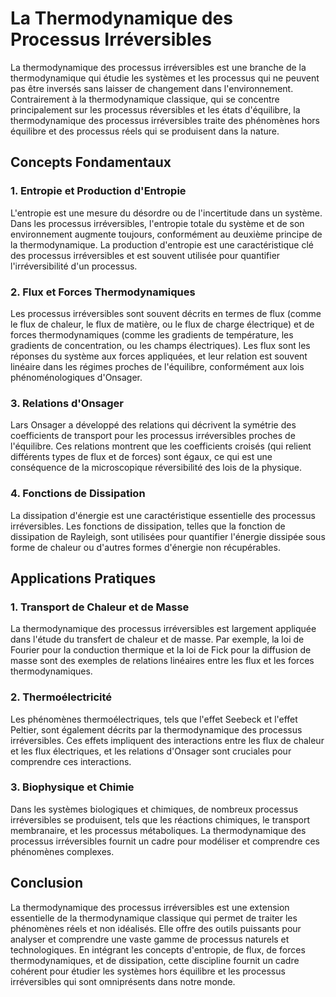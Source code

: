# La Thermodynamique des Processus Irréversibles

La thermodynamique des processus irréversibles est une branche de la thermodynamique qui étudie les systèmes et les processus qui ne peuvent pas être inversés sans laisser de changement dans l'environnement. Contrairement à la thermodynamique classique, qui se concentre principalement sur les processus réversibles et les états d'équilibre, la thermodynamique des processus irréversibles traite des phénomènes hors équilibre et des processus réels qui se produisent dans la nature.

## Concepts Fondamentaux

### 1. **Entropie et Production d'Entropie**
L'entropie est une mesure du désordre ou de l'incertitude dans un système. Dans les processus irréversibles, l'entropie totale du système et de son environnement augmente toujours, conformément au deuxième principe de la thermodynamique. La production d'entropie est une caractéristique clé des processus irréversibles et est souvent utilisée pour quantifier l'irréversibilité d'un processus.

### 2. **Flux et Forces Thermodynamiques**
Les processus irréversibles sont souvent décrits en termes de flux (comme le flux de chaleur, le flux de matière, ou le flux de charge électrique) et de forces thermodynamiques (comme les gradients de température, les gradients de concentration, ou les champs électriques). Les flux sont les réponses du système aux forces appliquées, et leur relation est souvent linéaire dans les régimes proches de l'équilibre, conformément aux lois phénoménologiques d'Onsager.

### 3. **Relations d'Onsager**
Lars Onsager a développé des relations qui décrivent la symétrie des coefficients de transport pour les processus irréversibles proches de l'équilibre. Ces relations montrent que les coefficients croisés (qui relient différents types de flux et de forces) sont égaux, ce qui est une conséquence de la microscopique réversibilité des lois de la physique.

### 4. **Fonctions de Dissipation**
La dissipation d'énergie est une caractéristique essentielle des processus irréversibles. Les fonctions de dissipation, telles que la fonction de dissipation de Rayleigh, sont utilisées pour quantifier l'énergie dissipée sous forme de chaleur ou d'autres formes d'énergie non récupérables.

## Applications Pratiques

### 1. **Transport de Chaleur et de Masse**
La thermodynamique des processus irréversibles est largement appliquée dans l'étude du transfert de chaleur et de masse. Par exemple, la loi de Fourier pour la conduction thermique et la loi de Fick pour la diffusion de masse sont des exemples de relations linéaires entre les flux et les forces thermodynamiques.

### 2. **Thermoélectricité**
Les phénomènes thermoélectriques, tels que l'effet Seebeck et l'effet Peltier, sont également décrits par la thermodynamique des processus irréversibles. Ces effets impliquent des interactions entre les flux de chaleur et les flux électriques, et les relations d'Onsager sont cruciales pour comprendre ces interactions.

### 3. **Biophysique et Chimie**
Dans les systèmes biologiques et chimiques, de nombreux processus irréversibles se produisent, tels que les réactions chimiques, le transport membranaire, et les processus métaboliques. La thermodynamique des processus irréversibles fournit un cadre pour modéliser et comprendre ces phénomènes complexes.

## Conclusion

La thermodynamique des processus irréversibles est une extension essentielle de la thermodynamique classique qui permet de traiter les phénomènes réels et non idéalisés. Elle offre des outils puissants pour analyser et comprendre une vaste gamme de processus naturels et technologiques. En intégrant les concepts d'entropie, de flux, de forces thermodynamiques, et de dissipation, cette discipline fournit un cadre cohérent pour étudier les systèmes hors équilibre et les processus irréversibles qui sont omniprésents dans notre monde.
